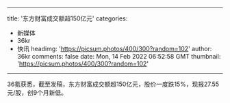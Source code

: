
---
title: '东方财富成交额超150亿元'
categories: 
 - 新媒体
 - 36kr
 - 快讯
headimg: 'https://picsum.photos/400/300?random=102'
author: 36kr
comments: false
date: Mon, 14 Feb 2022 06:52:58 GMT
thumbnail: 'https://picsum.photos/400/300?random=102'
---

<div>   
36氪获悉，截至发稿，东方财富成交额超150亿元，股价一度跌15%，现报27.55元/股，创9个月新低。  
</div>
            
